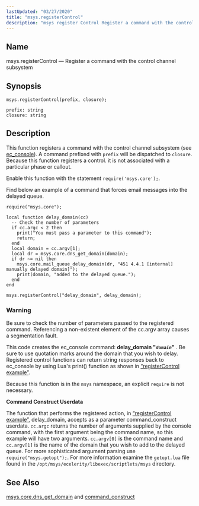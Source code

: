 ```yaml
---
lastUpdated: "03/27/2020"
title: "msys.registerControl"
description: "msys register Control Register a command with the control channel subsystem msys register Control prefix closure This function registers a command with the control channel subsystem see ec console A command prefixed with prefix will be dispatched to closure Because this function registers a control it is not associated with..."
---
```


<a name="lua.ref.msys.registerControl"></a> 
## Name

msys.registerControl — Register a command with the control channel subsystem

<a name="idp16239584"></a> 
## Synopsis

`msys.registerControl(prefix, closure);`

```
prefix: string
closure: string
```
<a name="idp16242576"></a> 
## Description

This function registers a command with the control channel subsystem (see [ec_console](/momentum/4/executable/ec-console)). A command prefixed with `prefix` will be dispatched to `closure`. Because this function registers a control. it is not associated with a particular phase or callout.

Enable this function with the statement `require('msys.core');`.

Find below an example of a command that forces email messages into the delayed queue.

<a name="lua.ref.msys.registerControl.example"></a> 


```
require("msys.core");

local function delay_domain(cc)
  -- Check the number of parameters
  if cc.argc < 2 then
    print("You must pass a parameter to this command");
    return;
  end
  local domain = cc.argv[1];
  local dr = msys.core.dns_get_domain(domain);
  if dr ~= nil then
    msys.core.mail_queue_delay_domain(dr, "451 4.4.1 [internal] manually delayed domain]");
    print(domain, "added to the delayed queue.");
  end
end

msys.registerControl("delay_domain", delay_domain);
```

### Warning

Be sure to check the number of parameters passed to the registered command. Referencing a non-existent element of the cc.argv array causes a segmentation fault.

This code creates the ec_console command: **delay_domain "*`domain`*"**             . Be sure to use quotation marks around the domain that you wish to delay. Registered control functions can return string responses back to ec_console by using Lua's print() function as shown in [“registerControl example”](/momentum/4/lua/ref-msys-register-control#lua.ref.msys.registerControl.example).

Because this function is in the `msys` namespace, an explicit `require` is not necessary.

<a name="lua.ref.msys.registerControl.control_construct"></a> 

**Command Construct Userdata**

The function that performs the registered action, in [“registerControl example”](/momentum/4/lua/ref-msys-register-control#lua.ref.msys.registerControl.example), delay_domain, accepts as a parameter command_construct userdata. `cc.argc` returns the number of arguments supplied by the console command, with the first argument being the command name, so this example will have two arguments. `cc.argv[0]` is the command name and `cc.argv[1]` is the name of the domain that you wish to add to the delayed queue. For more sophisticated argument parsing use `require("msys.getopt");`. For more information examine the `getopt.lua` file found in the `/opt/msys/ecelerity/libexec/scriptlets/msys` directory.

<a name="idp16260144"></a> 
## See Also

[msys.core.dns_get_domain](/momentum/4/lua/ref-msys-core-dns-get-domain) and [command_construct](/momentum/3/3-api/structs-command-construct)
